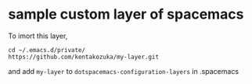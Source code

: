 # sample custom layer of spacemacs

To imort this layer,

```
cd ~/.emacs.d/private/
https://github.com/kentakozuka/my-layer.git
```

and add `my-layer` to `dotspacemacs-configuration-layers` in .spacemacs
